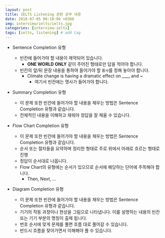 ```yaml
---
layout: post
title: IELTS Listening 관련 공부 내용
date: 2018-07-05 00:10:00 +0300
img: interview/ielts/ielts.jpg
categories: [interview-ielts] 
tags: [ielts, listening] # add tag
---
```


+ Sentence Completion 유형
    + 빈칸에 들어가야 할 내용이 제약되어 있습니다.
        + **ONE WORLD ONLY** 같이 주어진 형태로만 답을 적어야 합니다.
    + 빈칸의 앞/뒤 문장 내용을 통하여 들어가야 할 `품사`를 정해 놓아야 합니다.
        + Climate change is having a dramatic effect on ____ and ~
            + 여기서 빈칸에는 명사가 들어가야 합니다.
            
+ Summary Completion 유형
    + 이 문제 또한 빈칸에 들어가야 할 내용을 채우는 방법은 Sentence Completion 유형과 같습니다.
    + 전체적인 내용을 이해하고 채워야 정답을 잘 채울 수 있습니다. 
    
+ Flow Chart Completion 유형
    + 이 문제 또한 빈칸에 들어가야 할 내용을 채우는 방법은 Sentence Completion 유형과 같습니다.
    + 순서 또는 절차들을 요약하며 정리한 형태로 주로 위에서 아래로 흐르는 형태로 진행
    + 정답이 순서대로 나옵니다.
    + Flow Chart의 유형에는 순서가 있으므로 순서에 해당하는 단어에 주목해야 합니다.
        + Then, Next, ...
        
+ Diagram Completion 유형
    + 이 문제 또한 빈칸에 들어가야 할 내용을 채우는 방법은 Sentence Completion 유형과 같습니다.
    + 기기의 작동 과정이나 현상을 그림으로 나타냅니다. 이를 설명하는 내용의 빈칸 또는 기기 부분의 명칭이 출제 됩니다.
    + 번호 순서에 맞게 문제를 풀면 흐름 대로 풀어갈 수 있습니다. 
    + 반드시 흐름을 찾아가면서 이해해야 풀 수 있습니다. 
    
        
        

